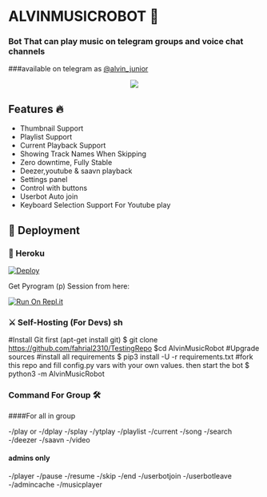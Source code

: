 <h1 align="centre">ALVINMUSICROBOT 🎵</h1>

### Bot That can play music on telegram groups and voice chat channels
###available on telegram as [@alvin_junior](https://t.meAlvin_junior)

<p align="center"><img src="https://telegra.ph/file/bafb2f48ede7eb08fd329.jpg"></p>

<h2>Features 🔥</h2>

- Thumbnail Support
- Playlist Support
- Current Playback Support
- Showing Track Names When Skipping
- Zero downtime, Fully Stable
- Deezer,youtube & saavn playback
- Settings panel
- Control with buttons
- Userbot Auto join
- Keyboard Selection Support For Youtube play

## 🚀 Deployment

### 💜 Heroku

[![Deploy](https://www.herokucdn.com/deploy/button.svg)](https://heroku.com/deploy?template=https://github.com/fahrial2310/TestingRepo)

Get Pyrogram (p) Session from here:

[![Run On Repl.it](https://repl.it/badge/github/fahrial2310/AlvinStringSession)](https://replit.com/@fahrial2310/AlvinStringSession)

### ⚔️ Self-Hosting (For Devs) sh
#Install Git first (apt-get install git)
$ git clone https://github.com/fahrial2310/TestingRepo
$cd AlvinMusicRobot
#Upgrade sources
#install all requirements
$ pip3 install -U -r requirements.txt
#fork this repo and fill config.py vars with your own values. then start the bot
$ python3 -m AlvinMusicRobot

### Command For Group 🛠
####For all in group

-/play <song name> or <reply to audio>
-/dplay <song name>
-/splay <song name>
-/ytplay <song name>
-/playlist
-/current
-/song <song name>
-/search <query>
-/deezer <song name>
-/saavn <song name>
-/video <song name>
  
#### admins only
-/player
-/pause
-/resume
-/skip
-/end
-/userbotjoin
-/userbotleave
-/admincache
-/musicplayer
